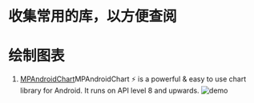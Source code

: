 # 收集常用的库，以方便查阅

# 绘制图表
  1. [MPAndroidChart](https://github.com/PhilJay/MPAndroidChart)MPAndroidChart :zap: is a powerful & easy to use chart library for Android. It runs on API level 8 and upwards.
  ![demo](https://camo.githubusercontent.com/78b4bc4e50e151970961daf56e81c4c0db72d27c/68747470733a2f2f7261772e6769746875622e636f6d2f5068696c4a61792f4d5043686172742f6d61737465722f73637265656e73686f74732f73696d706c6564657369676e5f6261726368617274332e706e67)
